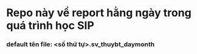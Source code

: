# Repo này về report hằng ngày trong quá trình học SIP 
### default tên file: <số thứ tự>.sv_thuybt_daymonth

